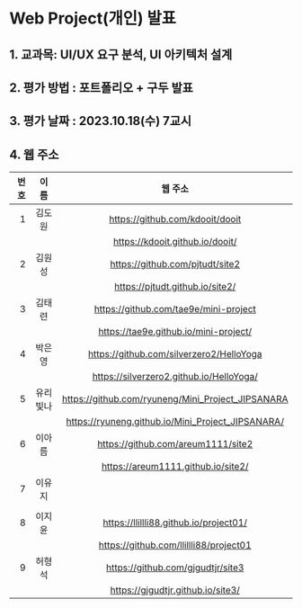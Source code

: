 # Web Project(개인) 발표

## 1. 교과목: UI/UX 요구 분석, UI 아키텍처 설계
## 2. 평가 방법 : 포트폴리오 + 구두 발표
## 3. 평가 날짜 : 2023.10.18(수) 7교시
## 4. 웹 주소

|번호 |  이 름  |                  웹 주소                                       |
| --: | :--:   | :--:                                                          |
| 1	  | 김도원  |  https://github.com/kdooit/dooit                              |
|     |        |   https://kdooit.github.io/dooit/                             |
| 2	  | 김원성  |  https://github.com/pjtudt/site2                              |
|     |        |   https://pjtudt.github.io/site2/                             |
| 3	  | 김태련  |  https://github.com/tae9e/mini-project                        |
|     |         |  https://tae9e.github.io/mini-project/                       |
| 4	  | 박은영  |   https://github.com/silverzero2/HelloYoga                    |
|     |         |  https://silverzero2.github.io/HelloYoga/                    |
| 5   |	유리빛나 |  https://github.com/ryuneng/Mini_Project_JIPSANARA           |
|     |         |  https://ryuneng.github.io/Mini_Project_JIPSANARA/           |
| 6	  | 이아름   |  https://github.com/areum1111/site2                          |
|     |          |  https://areum1111.github.io/site2/                         |
| 7	  | 이유지	   |                                                             |
|     |          |                                                             |
| 8   |	이지윤   |  https://llillli88.github.io/project01/                      |
|     |          |  https://github.com/llillli88/project01                     |
| 9	  | 허형석   |  https://github.com/gjgudtjr/site3                           |
|     |          |  https://gjgudtjr.github.io/site3/                          |


